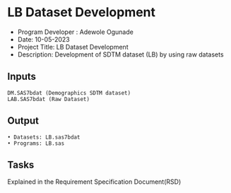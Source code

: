 # LB Dataset Development
- Program Developer : Adewole Ogunade
- Date: 10-05-2023
- Project Title: LB Dataset Development  
- Description: Development of SDTM dataset (LB) by using raw datasets
## Inputs
	DM.SAS7bdat (Demographics SDTM dataset) 
	LAB.SAS7bdat (Raw Dataset)
## Output
	• Datasets: LB.sas7bdat 
	• Programs: LB.sas

## Tasks
Explained in the Requirement Specification Document(RSD)

